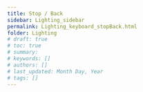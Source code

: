 ```yaml
---
title: Stop / Back
sidebar: Lighting_sidebar
permalink: Lighting_keyboard_stopBack.html
folder: Lighting
# draft: true
# toc: true
# summary: 
# keywords: []
# authors: []
# last_updated: Month Day, Year
# tags: []
---
```

